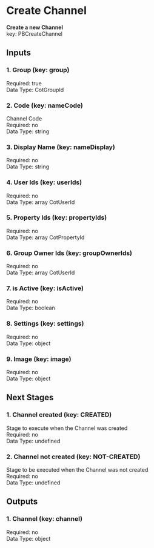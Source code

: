 # Create Channel  
**Create a new Channel**  
key: PBCreateChannel  
## Inputs  
### 1. Group (key: group)  
  
Required: true  
Data Type: CotGroupId   
### 2. Code (key: nameCode)  
Channel Code  
Required: no  
Data Type: string   
### 3. Display Name (key: nameDisplay)  
  
Required: no  
Data Type: string   
### 4. User Ids (key: userIds)  
  
Required: no  
Data Type: array CotUserId  
### 5. Property Ids (key: propertyIds)  
  
Required: no  
Data Type: array CotPropertyId  
### 6. Group Owner Ids (key: groupOwnerIds)  
  
Required: no  
Data Type: array CotUserId  
### 7. is Active (key: isActive)  
  
Required: no  
Data Type: boolean   
### 8. Settings (key: settings)  
  
Required: no  
Data Type: object   
### 9. Image (key: image)  
  
Required: no  
Data Type: object   
## Next Stages  
### 1. Channel created (key: CREATED)  
Stage to execute when the Channel was created  
Required: no  
Data Type: undefined   
### 2. Channel not created (key: NOT-CREATED)  
Stage to be executed when the Channel was not created  
Required: no  
Data Type: undefined   
## Outputs  
### 1. Channel (key: channel)  
  
Required: no  
Data Type: object 